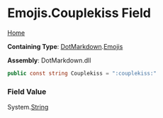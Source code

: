 # Emojis\.Couplekiss Field

[Home](../../../README.md)

**Containing Type**: [DotMarkdown](../../README.md)\.[Emojis](../README.md)

**Assembly**: DotMarkdown\.dll

```csharp
public const string Couplekiss = ":couplekiss:"
```

### Field Value

System\.[String](https://docs.microsoft.com/en-us/dotnet/api/system.string)